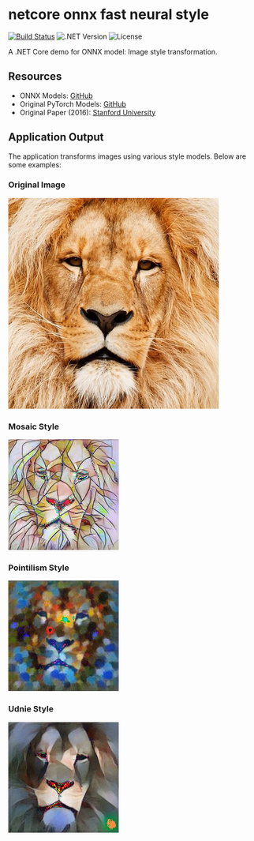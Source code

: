
# netcore onnx fast neural style
[![Build Status](#)](link-to-build-status) ![.NET Version](#) ![License](#)

A .NET Core demo for ONNX model: Image style transformation. 

## Resources
- ONNX Models: [GitHub](https://github.com/onnx/models/tree/main/validated/vision/style_transfer/fast_neural_style)
- Original PyTorch Models: [GitHub](https://github.com/pytorch/examples/tree/main/fast_neural_style#models)
- Original Paper (2016): [Stanford University](https://cs.stanford.edu/people/jcjohns/papers/eccv16/JohnsonECCV16.pdf)

## Application Output
The application transforms images using various style models. Below are some examples:

### Original Image
![Original](/results/lion.jpg)

### Mosaic Style
![Mosaic Style](/results/lion_mosaic.jpg)

### Pointilism Style
![Pointilism Style](/results/lion_pointilism.jpg)

### Udnie Style
![Udnie Style](/results/lion_udnie.jpg)
